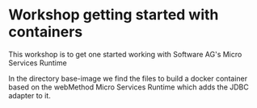 # Workshop getting started with containers

This workshop is to get one started working with Software AG's Micro Services Runtime

In the directory base-image we find the files to build a docker container based on the webMethod Micro Services Runtime which adds the JDBC adapter to it.